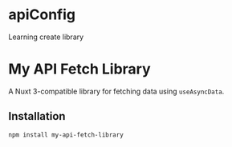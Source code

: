 # apiConfig
Learning create library 


# My API Fetch Library

A Nuxt 3-compatible library for fetching data using `useAsyncData`.

## Installation

```bash
npm install my-api-fetch-library